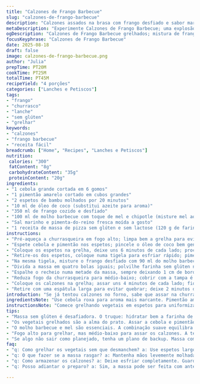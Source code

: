 ```yaml
---
title: "Calzones de Frango Barbecue"
slug: "calzones-de-frango-barbecue"
description: "Calzones assados na brasa com frango desfiado e sabor marcante de barbecue com toque defumado. A massa fina e crocante abraça recheio macio de frango, pimentão colorido e cebola levemente grelhada. Combina técnicas simples com ajustes práticos, ideal para quem quer um lanche rústico e diferente direto na churrasqueira, mantendo o preparo livre de glúten e lactose. Use temperos brasileiros para um toque local e substitua ingredientes para adaptar ao que tem em casa."
metaDescription: "Experimente Calzones de Frango Barbecue; uma explosão de sabores defumados na churrasqueira com recheio suculento."
ogDescription: "Calzones de Frango Barbecue grelhados; mistura de frango e barbecue com toque defumado, ideal para o churrasco."
focusKeyphrase: "Calzones de Frango Barbecue"
date: 2025-08-18
draft: false
image: calzones-de-frango-barbecue.png
author: "Julia"
prepTime: PT20M
cookTime: PT25M
totalTime: PT45M
recipeYield: "4 porções"
categories: ["Lanches e Petiscos"]
tags:
- "frango"
- "churrasco"
- "lanche"
- "sem glúten"
- "grelhar"
keywords:
- "calzones"
- "frango barbecue"
- "receita fácil"
breadcrumb: ["Home", "Recipes", "Lanches e Petiscos"]
nutrition: 
 calories: "300"
 fatContent: "8g"
 carbohydrateContent: "35g"
 proteinContent: "20g"
ingredients:
- "1 cebola grande cortada em 6 gomos"
- "1 pimentão amarelo cortado em cubos grandes"
- "2 espetos de bambu molhados por 20 minutos"
- "10 ml de óleo de coco (substitui azeite para aroma)"
- "350 ml de frango cozido e desfiado"
- "100 ml de molho barbecue com toque de mel e chipotle (misture mel ao molho comprado)"
- "Sal marinho e pimenta-do-reino fresca moída a gosto"
- "1 receita de massa de pizza sem glúten e sem lactose (120 g de farinha de arroz + 60 g polvilho + fermento, água morna e óleo)"
instructions:
- "Pré-aqueça a churrasqueira em fogo alto; limpa bem a grelha para evitar grude."
- "Espete cebola e pimentão nos espetos; pincele o óleo de coco bem generoso; tempere com sal e pimenta; cuidado para não furar demais a cebola, senão ela desmancha."
- "Coloque os espetos na grelha, deixe uns 6 minutos de cada lado; procure virar só quando ver aquelas marcas escuras formando; os vegetais devem ficar macios, com casquinha ligeira e aroma defumado."
- "Retire-os dos espetos, coloque numa tigela para esfriar rápido; pimentão dá uma diminuída de volume, não se iluda."
- "Na mesma tigela, misture o frango desfiado com 90 ml do molho barbecue; prove e ajuste sal; o toque do mel adoça e ajuda na caramelização."
- "Divida a massa em quatro bolas iguais; polvilhe farinha sem glúten na bancada; abra discos de cerca de 18 cm para a massa não ficar muito fina e rasgar na hora do manuseio."
- "Espalhe o recheio numa metade da massa, sempre deixando 1 cm de borda seca para fechar; umedeça as bordas com água, junte e pressione com os dedos e depois com um garfo para garantir a vedação; prevenir sair recheio é regra básica."
- "Reduza fogo da churrasqueira para médio-baixo; cobrir com a tampa é essencial para assar uniformemente e criar vapor que cozinha a massa por dentro."
- "Coloque os calzones na grelha; assar uns 4 minutos de cada lado; fique de olho nas bolhas que aparecem na massa; quando dourar e estiver firme, está pronto."
- "Retire com uma espátula larga para evitar quebrar; deixe 2 minutos descansando para não queimar a boca e facilitar a manipulação."
introduction: "Se já tentou calzones no forno, sabe que assar na churrasqueira é outra história. A massa fica crocante, aquela defumação natural entra no jogo com o molho barbecue melado e um toque picante. A combinação de cebola roxa e pimentão amarelo dá aroma e cor vibrante. Com massa sem glúten, o desafio é abrir e fechar direitinho para não rasgar — o truque é usar óleo de coco e farinha sem glúten espalhada na bancada. Harmonizei com mel e molho de soja, criando aquele sabor levemente adocicado e caramelizado na carne. Serve como lanche robusto ou prato principal, surpreende no churrasco do fim de semana com uma pegada brasileira."
ingredientsNote: "Use cebola roxa para aroma mais marcante. Pimentão amarelo canta doce no grelhado, substitua o vermelho se quiser mais cor. O óleo de coco aguenta fogo alto melhor que azeite, dá fragrância especial. No molho barbecue, mel equilibra o chipotle picante, molho de soja traz umami, reduz a acidez industrial. Massa é mistura de farinha de arroz e polvilho: hidratar bem para pegar liga e evitar quebra. Deixe repousar 30 minutos antes de manusear para facilitar. Versão rápida? Massa comprada sem glúten ou até massa de tapioca ajustada serve. Tofu defumado é substituto vegano para frango, dá uma outra vibe. Sempre ajuste sal e pimenta no final, garanta sabor sem exageros."
instructionsNote: "Comece grelhando vegetais em espetos para uniformizar calor e preservar integridade. Umedeça bordas da massa antes de selar para garantir fechamento perfeito e evitar rompimento na grelha. Mantenha fogo médio-baixo na hora assar calzones, tampa fechada cria vapor, cozinha recheio sem queimar crosta. Fique de olho nas bolhas que aparecem, mostram que recheio ferveu e massa está crocante por fora. Vire com espátula larga para evitar estrago. Deixe descansar fora da grelha para assentar recheio e esfriar o suficiente para mexer sem risco. Finalize com topping se quiser, queijo vegano ou ervas frescas funcionam bem. Adapte tempo e fogo conforme sua churrasqueira; experiência é mestre."
tips:
- "Massa sem glúten é desafiadora. O truque: hidratar bem a farinha de arroz e polvilho. Deixar descansar por 30 minutos é crucial, ajuda na textura. Se a massa esfarelar, cuidado. Sempre use óleo para não grudar."
- "Os vegetais grelhados são a alma do prato. Assar a cebola e pimentão primeiro harmoniza os sabores. Grelhar até estarem macios e levemente caramelizados realça a doçura. Evite que desmanchem, escolha cortes generosos."
- "O molho barbecue e mel são essenciais. A combinação suave equilibra o picante. Use molho de soja para umami extra, dá profundidade. Prove sempre. Ajuste sal e mel para não deixar o sabor muito intenso."
- "Fogo alto para grelhar, mas médio-baixo para assar os calzones. A temperatura varia a cada churrasqueira. Cobrir com a tampa ajuda no cozimento do recheio. Fique de olho nas bolhas na massa como sinal de que está quase pronto. Virar com espátula larga é mandatório."
- "Se algo não sair como planejado, tenha um plano de backup. Massa comprada sem glúten pode salvar o dia. Tofu defumado é excelente substituto para o frango. Ajuste o molho e temperos conforme seu gosto."
faq:
- "q: Como grelhar os vegetais sem que desmanchem? a: Use espetos largos para estabilidade. Grelhe em fogo alto. Acompanhe visualmente as cores. Marcas escuras na superfície indicam que está no ponto."
- "q: O que fazer se a massa rasgar? a: Mantenha mãos levemente molhadas. Umedeça bordas antes de fechar. Se rasgar, use um pedaço para consertar. Se a massa não grudar, menos estresse."
- "q: Como armazenar os calzones? a: Deixe esfriar completamente. Guarde em recipiente fechado na geladeira por até 3 dias. Podem ser congelados também. Reaqueça na churrasqueira ou frigideira para resgatar a crocância."
- "q: Posso adiantar o preparo? a: Sim, a massa pode ser feita com antecedência. Congele antes de modelar ou esfrie depois de assar. Monte os calzones antes do evento ou faça em lotes menores."

---
```

